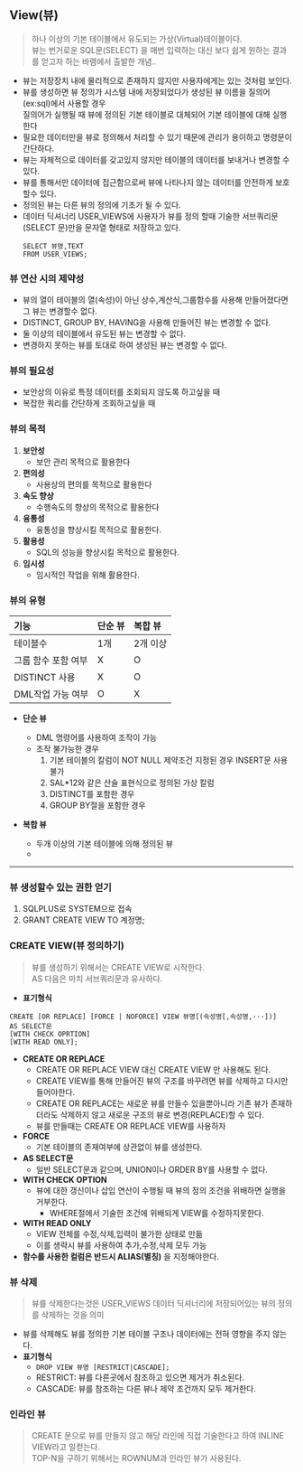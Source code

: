 ## View(뷰)
>하나 이상의 기본 테이블에서 유도되는 가상(Virtual)테이블이다.<BR> 뷰는 번거로운 SQL문(SELECT) 을 매번 입력하는 대신 보다 쉽게 원하는 결과를 얻고자 하는 바램에서 출발한 개념..
- 뷰는 저장장치 내에 물리적으로 존재하지 않지만 사용자에게는 있는 것처럼 보인다.
- 뷰를 생성하면 뷰 정의가 시스템 내에 저장되었다가 생성된 뷰 이름을 질의어(ex:sql)에서 사용할 경우<br> 질의어가 실행될 때 뷰에 정의된 기본 테이블로 대체되어 기본 테이블에 대해 실행한다
- 필요한 데이터만을 뷰로 정의해서 처리할 수 있기 때문에 관리가 용이하고 명령문이 간단하다.
- 뷰는 자체적으로 데이터를 갖고있지 않지만 테이블의 데이터를 보내거나 변경할 수 있다.
- 뷰를 통해서만 데이터에 접근함으로써 뷰에 나타나지 않는 데이터를 안전하게 보호할수 있다.
- 정의된 뷰는 다른 뷰의 정의에 기초가 될 수 있다.
- 데이터 딕셔너리 USER_VIEWS에 사용자가 뷰를 정의 할때 기술한 서브쿼리문(SELECT 문)만을 문자열 형태로 저장하고 있다.
    ```
    SELECT 뷰명,TEXT
    FROM USER_VIEWS;
    ```
### 뷰 연산 시의 제약성
- 뷰의 열이 테이블의 열(속성)이 아닌 상수,계산식,그룹함수를 사용해 만들어졌다면 그 뷰는 변경할수 없다.
- DISTINCT, GROUP BY, HAVING을 사용해 만들어진 뷰는 변경할 수 없다.
- 둘 이상의 테이블에서 유도된 뷰는 변경할 수 없다.
- 변경하지 못하는 뷰를 토대로 하여 생성된 뷰는 변경할 수 없다.
### 뷰의 필요성
- 보안상의 이유로 특정 데이터를 조회되지 않도록 하고싶을 때
- 복잡한 쿼리를 간단하게 조회하고싶을 때
### 뷰의 목적
1. **보안성**
    - 보안 관리 목적으로 활용한다
2. **편의성**
    - 사용상의 편의를 목적으로 활용한다
3. **속도 향상**
    - 수행속도의 향상의 목적으로 활용한다
4. **융통성**
    - 융통성을 향상시킬 목적으로 활용한다.
5. **활용성**
    - SQL의 성능을 향상시킬 목적으로 활용한다.
6. **임시성**
    - 임시적인 작업을 위해 활용한다.

### 뷰의 유형

|기능|단순 뷰|복합 뷰|
|:---|:----|:----|
|테이블수|1개|2개 이상|
|그룹 함수 포함 여부| X | O|
|DISTINCT 사용|X|O|
|DML작업 가능 여부|O|X|

- **단순 뷰**
    - DML 명령어를 사용하여 조작이 가능
    - 조작 불가능한 경우
        1. 기본 테이블의 칼럼이 NOT NULL 제약조건 지정된 경우 INSERT문 사용불가
        2. SAL*12와 같은 산술 표현식으로 정의된 가상 칼럼
        3. DISTINCT를 포함한 경우
        4. GROUP BY절을 포함한 경우 
        
- **복합 뷰**
    - 두개 이상의 기본 테이블에 의해 정의된 뷰
    - 

---

### 뷰 생성할수 있는 권한 얻기
1. SQLPLUS로 SYSTEM으로 접속
2. GRANT CREATE VIEW TO 계정명;
### CREATE VIEW(뷰 정의하기)
> 뷰를 생성하기 위해서는 CREATE VIEW로 시작한다.<BR>AS 다음은 마치 서브쿼리문과 유사하다.
- **표기형식**
```
CREATE [OR REPLACE] [FORCE | NOFORCE] VIEW 뷰명[(속성명[,속성명,···])]
AS SELECT문
[WITH CHECK OPRTION]
[WITH READ ONLY];
```
- **CREATE OR REPLACE**
    - CREATE OR REPLACE VIEW 대신 CREATE VIEW 만 사용해도 된다.
    - CREATE VIEW를 통해 만들어진 뷰의 구조를 바꾸려면 뷰를 삭제하고 다시만들어야한다.
    - CREATE OR REPLACE는 새로운 뷰를 만들수 있을뿐아니라 기존 뷰가 존재하더라도 삭제하지 않고 새로운 구조의 뷰로 변경(REPLACE)할 수 있다.
    - 뷰를 만들때는 CREATE OR REPLACE VIEW를 사용하자
- **FORCE**
    - 기본 테이블의 존재여부에 상관없이 뷰를 생성한다.
- **AS SELECT문**
    - 일반 SELECT문과 같으며, UNION이나 ORDER BY를 사용할 수 없다.
- **WITH CHECK OPTION**
    - 뷰에 대한 갱신이나 삽입 연산이 수행될 때 뷰의 정의 조건을 위배하면 실행을 거부한다.
        - WHERE절에서 기술한 조건에 위배되게 VIEW를 수정하지못한다.
- **WITH READ ONLY**
    - VIEW 전체를 수정,삭제,입력이 불가한 상태로 만듦
    - 이를 생략시 뷰를 사용하여 추가,수정,삭제 모두 가능
- **함수를 사용한 컬럼은 반드시 ALIAS(별칭)** 을 지정해야한다.


### 뷰 삭제
>뷰를 삭제한다는것은 USER_VIEWS 데이터 딕셔너리에 저장되어있는 뷰의 정의를 삭제하는 것을 의미
- 뷰를 삭제해도 뷰를 정의한 기본 테이블 구조나 데이터에는 전혀 영향을 주지 않는다.
- **표기형식** 
    - ```DROP VIEW 뷰명 [RESTRICT|CASCADE]; ```
    - RESTRICT: 뷰를 다른곳에서 참조하고 있으면 제거가 취소된다.
    - CASCADE: 뷰를 참조하는 다른 뷰나 제약 조건까지 모두 제거한다.
        

### 인라인 뷰
>CREATE 문으로 뷰를 만들지 않고 해당 라인에 직접 기술한다고 하여 INLINE VIEW라고 일컫는다.<BR>
>TOP-N을 구하기 위해서는 ROWNUM과 인라인 뷰가 사용된다.



